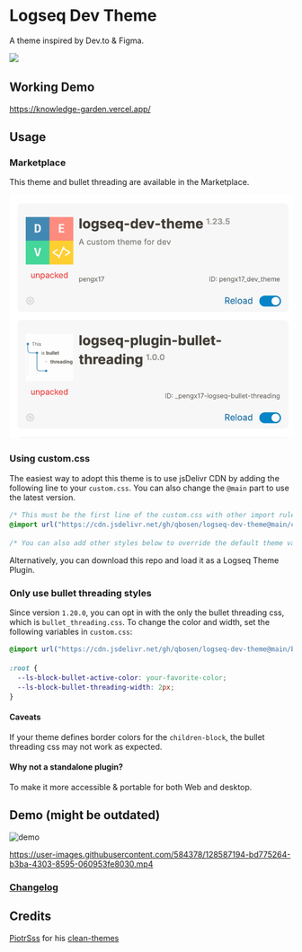 # Logseq Dev Theme

A theme inspired by Dev.to & Figma.

<img src="./logo.png" width="100" />

## Working Demo

https://knowledge-garden.vercel.app/


## Usage

### Marketplace
This theme and bullet threading are available in the Marketplace.

![](./marketplace.png)

### Using custom.css

The easiest way to adopt this theme is to use jsDelivr CDN by adding the following line to your `custom.css`. You can also change the `@main` part to use the latest version.

```css
/* This must be the first line of the custom.css with other import rules */
@import url("https://cdn.jsdelivr.net/gh/qbosen/logseq-dev-theme@main/custom.css");

/* You can also add other styles below to override the default theme values */
```

Alternatively, you can download this repo and load it as a Logseq Theme Plugin.

### Only use bullet threading styles

Since version `1.20.0`, you can opt in with the only the bullet threading css, which is `bullet_threading.css`.
To change the color and width, set the following variables in `custom.css`:

```css
@import url("https://cdn.jsdelivr.net/gh/qbosen/logseq-dev-theme@main/bullet_threading.css");

:root {
  --ls-block-bullet-active-color: your-favorite-color;
  --ls-block-bullet-threading-width: 2px;
}
```

#### Caveats

If your theme defines border colors for the `children-block`, the bullet threading css may not work as expected.

#### Why not a standalone plugin?

To make it more accessible & portable for both Web and desktop.

## Demo (might be outdated)

![demo](./demo.png)

https://user-images.githubusercontent.com/584378/128587194-bd775264-b3ba-4303-8595-060953fe8030.mp4


### [Changelog](./CHANGELOG.md)

## Credits

[PiotrSss](https://github.com/PiotrSss) for his [clean-themes](https://github.com/PiotrSss/logseq-clean-themes)
